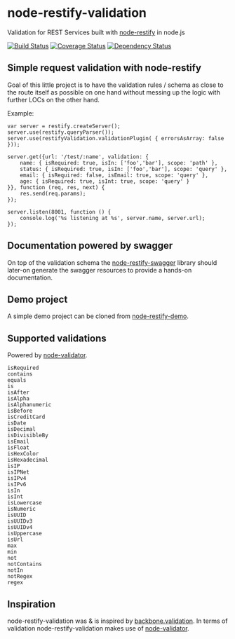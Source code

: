 node-restify-validation
=======================
Validation for REST Services built with [node-restify](https://github.com/mcavage/node-restify) in node.js

[![Build Status](https://travis-ci.org/z0mt3c/node-restify-validation.png)](https://travis-ci.org/z0mt3c/node-restify-validation)
[![Coverage Status](https://coveralls.io/repos/z0mt3c/node-restify-validation/badge.png?branch=master)](https://coveralls.io/r/z0mt3c/node-restify-validation?branch=master)
[![Dependency Status](https://gemnasium.com/z0mt3c/node-restify-validation.png)](https://gemnasium.com/z0mt3c/node-restify-validation)


Simple request validation with node-restify
-------------------------------------------
Goal of this little project is to have the validation rules / schema as close to the route itself as possible on one hand without messing up the logic with further LOCs on the other hand.

Example:

    var server = restify.createServer();
    server.use(restify.queryParser());
    server.use(restifyValidation.validationPlugin( { errorsAsArray: false }));
    
    server.get({url: '/test/:name', validation: {
        name: { isRequired: true, isIn: ['foo','bar'], scope: 'path' },
        status: { isRequired: true, isIn: ['foo','bar'], scope: 'query' },
        email: { isRequired: false, isEmail: true, scope: 'query' },
        age: { isRequired: true, isInt: true, scope: 'query' }
    }}, function (req, res, next) {
        res.send(req.params);
    });
    
    server.listen(8001, function () {
        console.log('%s listening at %s', server.name, server.url);
    });


Documentation powered by swagger
--------------------------------
On top of the validation schema the [node-restify-swagger](https://github.com/z0mt3c/node-restify-swagger) library should later-on generate the swagger resources to provide a hands-on documentation. 

Demo project
------------
A simple demo project can be cloned from [node-restify-demo](https://github.com/z0mt3c/node-restify-demo).

Supported validations
---------------------
Powered by [node-validator](https://github.com/chriso/node-validator).

    isRequired
    contains
    equals
    is
    isAfter
    isAlpha
    isAlphanumeric
    isBefore
    isCreditCard
    isDate
    isDecimal
    isDivisibleBy
    isEmail
    isFloat
    isHexColor
    isHexadecimal
    isIP
    isIPNet
    isIPv4
    isIPv6
    isIn
    isInt
    isLowercase
    isNumeric
    isUUID
    isUUIDv3
    isUUIDv4
    isUppercase
    isUrl
    max
    min
    not
    notContains
    notIn
    notRegex
    regex

Inspiration
-----------
node-restify-validation was & is inspired by [backbone.validation](https://github.com/thedersen/backbone.validation). 
In terms of validation node-restify-validation makes use of [node-validator](https://github.com/chriso/node-validator).



